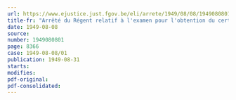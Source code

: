 ```yaml
---
url: https://www.ejustice.just.fgov.be/eli/arrete/1949/08/08/1949080801/justel
title-fr: "Arrêté du Régent relatif à l'examen pour l'obtention du certificat d'aptitude aux fonctions d'inspecteur cantonal de l'enseignement primaire"
date: 1949-08-08
source:
number: 1949080801
page: 8366
case: 1949-08-08/01
publication: 1949-08-31
starts:
modifies:
pdf-original:
pdf-consolidated:
---
```


